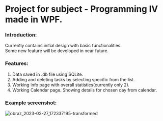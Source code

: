 # Project for subject - Programming IV made in WPF.

### Introduction:
  Currently contains initial design with basic functionalities.<br>
  Some new feature will be developed in near future.
   
### Features:
  1. Data saved in .db file using SQLite.
  2. Adding and deleting tasks by selecting specific from the list.
  3. Working Info page with overall statistics(currently only 2).
  4. Working Calendar page. Showing details for chosen day from calendar.
  
### Example screenshot:
![obraz_2023-03-27_172337195-transformed](https://user-images.githubusercontent.com/88060437/227987034-833ba2bf-d89a-48ae-87db-0ffc9362d263.png)

